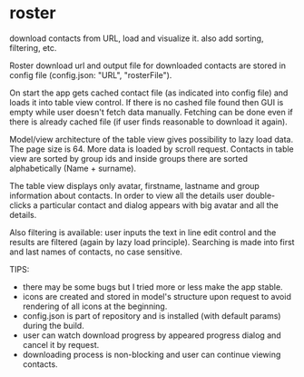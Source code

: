 # roster
download contacts from URL, load and visualize it. also add sorting, filtering, etc.

Roster download url and output file for downloaded contacts are stored in config file (config.json: "URL", "rosterFile").

On start the app gets cached contact file (as indicated into config file) and loads it into table view control.
If there is no cashed file found then GUI is empty while user doesn't fetch data manually. Fetching can be done even if there is already cached file (if user finds reasonable to download it again).

Model/view architecture of the table view gives possibility to lazy load data. The page size is 64. More data is loaded by scroll request.
Contacts in table view are sorted by group ids and inside groups there are sorted alphabetically (Name + surname).

The table view displays only avatar, firstname, lastname and group information about contacts. In order to view all the details user double-clicks a particular contact and dialog appears with big avatar and all the details.

Also filtering is available: user inputs the text in line edit control and the results are filtered (again by lazy load principle).
Searching is made into first and last names of contacts, no case sensitive.

TIPS:
- there may be some bugs but I tried more or less make the app stable.
- icons are created and stored in model's structure upon request to avoid rendering of all icons at the beginning.
- config.json is part of repository and is installed (with default params) during the build.
- user can watch download progress by appeared progress dialog and cancel it by request.
- downloading process is non-blocking and user can continue viewing contacts.
